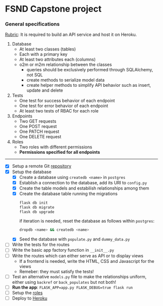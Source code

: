 
FSND Capstone project
=====================

### General specifications

[Rubric](https://review.udacity.com/#!/rubrics/2682/view): It is required to build an API service and host it on Heroku.

1. Database
    - At least two classes (tables)
    - Each with a primary key
    - At least two attributes each (columns)
    - o2m or m2m relationship between the classes
        - queries should be exclusively performed through SQLAlchemy, not SQL
        - create methods to serialize model data
        - create helper methods to simplify API behavior such as insert, update and delete
1. Tests
    - One test for success behavior of each endpoint
    - One test for error behavior of each endpoint
    - At least two tests of RBAC for each role
1.  Endpoints
    - Two GET requests
    - One POST request
    - One PATCH request
    - One DELETE request
1. Roles
    - Two roles with different permissions
    - **Permissions specified for all endpoints**

---

- [x] Setup a remote Git [repository](https://github.com/AlFX/FSND_capstone)
- [x] Setup the database
    - [x] Create a database using `createdb <name>` in `postgres`
    - [x] Establish a connection to the database, add its URI to `config.py`
    - [x] Create the table models and estabilish relationships among them
    - [x] Create the database table running the migrations
        ```bash
        flask db init
        flask db migrate
        flask db upgrade
        ```
        if iteration is needed, reset the database as follows within `postgres`:
        ```bash
        dropdb <name> && createdb <name>
        ```
    - [x] Seed the database with `populate.py` and `dummy_data.py`
- [ ] Write the tests for the routes
- [ ] Write the basic app factory function in `__init__.py`
- [ ] Write the routes which can either serve as API or to display views
    - If a frontend is needed, write the HTML, CSS and Javascript for the views
    - Remeber: they must satisfy the tests!
- [ ] Test an alternative `models.py` file to make the relationships uniform, either using `backref` or `back_populates` but not both!
- [ ] **Run the app**: `FLASK_APP=app.py FLASK_DEBUG=true flask run`
- [ ] Setup the [roles](auth0.com)
- [ ] Deploy to [Heroku](dashboard.heroku.com)
